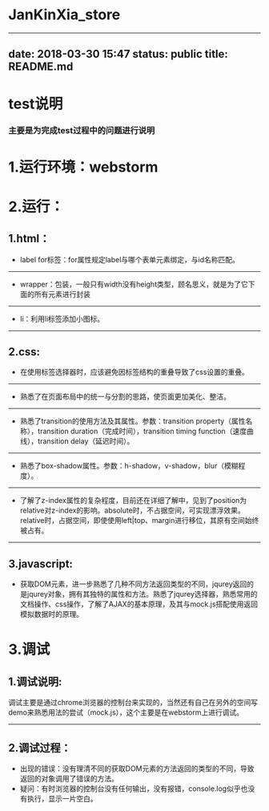 # JanKinXia_store
---
date: 2018-03-30 15:47
status: public
title: README.md
---

# test说明
### 主要是为完成test过程中的问题进行说明
1.运行环境：webstorm
===
2.运行：
===
1.html：
---
*   label for标签：for属性规定label与哪个表单元素绑定，与id名称匹配。
_____

*   wrapper：包装，一般只有width没有height类型，顾名思义，就是为了它下面的所有元素进行封装
____
*   li：利用li标签添加小图标。
____
  
2.css:
---
*   在使用标签选择器时，应该避免因标签结构的重叠导致了css设置的重叠。
____
*   熟悉了在页面布局中的统一与分割的思路，使页面更加美化、整洁。
____
*   熟悉了transition的使用方法及其属性。参数：transition property（属性名称），transition duration（完成时间），transition timing function（速度曲线），transition delay（延迟时间）。
____
*   熟悉了box-shadow属性。参数：h-shadow，v-shadow，blur（模糊程度）。
___
*   了解了z-index属性的复杂程度，目前还在详细了解中，见到了position为relative对z-index的影响。absolute时，不占据空间，可实现漂浮效果。relative时，占据空间，即使使用left|top、margin进行移位，其原有空间始终被占有。
___

3.javascript:
---
*   获取DOM元素，进一步熟悉了几种不同方法返回类型的不同，jqurey返回的是jqurey对象，拥有其独特的属性和方法。熟悉了jqurey选择器，熟悉常用的文档操作、css操作，了解了AJAX的基本原理，及其与mock.js搭配使用返回模拟数据时的原理。



3.调试
===
1.调试说明:
---
调试主要是通过chrome浏览器的控制台来实现的，当然还有自己在另外的空间写demo来熟悉用法的尝试（mock.js），这个主要是在webstorm上进行调试。
___
2.调试过程：
---
*  出现的错误：没有理清不同的获取DOM元素的方法返回的类型的不同，导致返回的对象调用了错误的方法。
* 疑问：有时浏览器的控制台没有任何输出，没有报错，console.log似乎也没有执行，显示一片空白。
